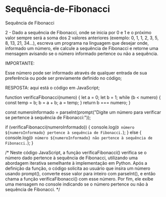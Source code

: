 # Sequência-de-Fibonacci
Sequência de Fibonacci

2 - Dado a sequência de Fibonacci, onde se inicia por 0 e 1 e o próximo valor sempre será a soma dos 2 valores anteriores (exemplo: 0, 1, 1, 2, 3, 5, 8, 13, 21, 34...), escreva um programa na linguagem que desejar onde, informado um número, ele calcule a sequência de Fibonacci e retorne uma mensagem avisando se o número informado pertence ou não a sequência.

IMPORTANTE:

Esse número pode ser informado através de qualquer entrada de sua preferência ou pode ser previamente definido no código;

RESPOSTA: aqui está o código em JavaScript;  

function verificaFibonacci(numero) {
    let a = 0;
    let b = 1;
    while (b < numero) {
        const temp = b;
        b = a + b;
        a = temp;
    }
    return b === numero;
}

const numeroInformado = parseInt(prompt("Digite um número para verificar se pertence à sequência de Fibonacci:"));

if (verificaFibonacci(numeroInformado)) {
    console.log(`O número ${numeroInformado} pertence à sequência de Fibonacci.`);
} else {
    console.log(`O número ${numeroInformado} não pertence à sequência de Fibonacci.`);
}

/* Neste código JavaScript, a função verificaFibonacci() verifica se o número dado pertence à sequência de Fibonacci, utilizando uma abordagem iterativa semelhante à implementação em Python. Após a definição da função, o código solicita ao usuário que insira um número usando prompt(), converte esse valor para inteiro com parseInt(), e então chama a função verificaFibonacci() com esse número. Por fim, ele exibe uma mensagem no console indicando se o número pertence ou não à sequência de Fibonacci. */



